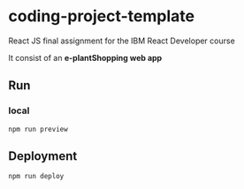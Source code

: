 # coding-project-template

React JS final assignment for the IBM React Developer course

It consist of an **e-plantShopping web app**

## Run

### local

`npm run preview`

## Deployment

`npm run deploy`
